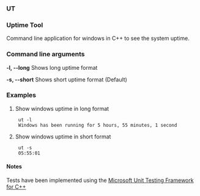 ### UT
### Uptime Tool

Command line application for windows in C++ to see the system uptime.


### Command line arguments
  **-l, --long**			Shows long uptime format

  **-s, --short**			Shows short uptime format (Default)

  ### Examples
1. Show windows uptime in long format

        ut -l
        Windows has been running for 5 hours, 55 minutes, 1 second

2. Show windows uptime in short format
        
        ut -s
        05:55:01

#### Notes
Tests have been implemented using the [Microsoft Unit Testing Framework for C++](https://docs.microsoft.com/en-us/visualstudio/test/how-to-use-microsoft-test-framework-for-cpp?view=vs-2019)